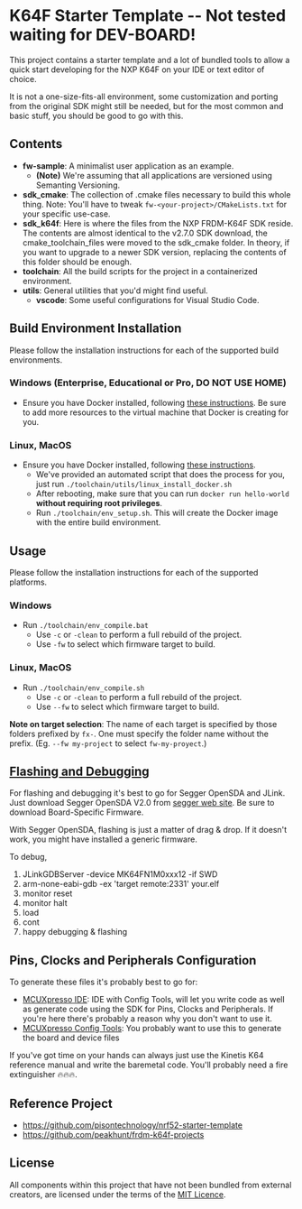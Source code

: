 # K64F Starter Template -- Not tested waiting for DEV-BOARD!
This project contains a starter template and a lot of bundled tools to allow a quick start developing for the NXP K64F on your IDE or text editor of choice.

It is not a one-size-fits-all environment, some customization and porting from the original SDK might still be needed, but for the most common and basic stuff, you should be good to go with this.

## Contents
* **fw-sample**: A minimalist user application as an example.
  - **(Note)** We're assuming that all applications are versioned using Semanting Versioning.
* **sdk_cmake**: The collection of .cmake files necessary to build this whole thing.
  Note: You'll have to tweak `fw-<your-project>/CMakeLists.txt` for your specific use-case.
* **sdk_k64f**: Here is where the files from the NXP FRDM-K64F SDK reside. The contents are almost identical to the v2.7.0 SDK download, the cmake_toolchain_files were moved to the sdk_cmake folder. In theory, if you want to upgrade to a newer SDK version, replacing the contents of this folder should be enough.
* **toolchain**: All the build scripts for the project in a containerized environment.
* **utils**: General utilities that you'd might find useful.
  * **vscode**: Some useful configurations for Visual Studio Code.
  
## Build Environment Installation
Please follow the installation instructions for each of the supported build environments.

### Windows (Enterprise, Educational or Pro, DO NOT USE HOME)
* Ensure you have Docker installed, following [these instructions](https://docs.docker.com/docker-for-windows/install/). Be sure to add more resources to the virtual machine that Docker is creating for you.

### Linux, MacOS
* Ensure you have Docker installed, following [these instructions](https://docs.docker.com/v17.09/engine/installation/linux/docker-ce/ubuntu/).
  * We've provided an automated script that does the process for you, just run `./toolchain/utils/linux_install_docker.sh`
  * After rebooting, make sure that you can run `docker run hello-world` **without requiring root privileges**.
  * Run `./toolchain/env_setup.sh`. This will create the Docker image with the entire build environment.

## Usage
Please follow the installation instructions for each of the supported platforms.

### Windows
* Run `./toolchain/env_compile.bat`
  * Use `-c` or `-clean` to perform a full rebuild of the project.
  * Use `-fw` to select which firmware target to build.

### Linux, MacOS
* Run `./toolchain/env_compile.sh`
  * Use `-c` or `-clean` to perform a full rebuild of the project.
  * Use `--fw` to select which firmware target to build.

**Note on target selection**: The name of each target is specified by those folders prefixed by `fx-`. One must specify the folder name without the prefix. (Eg. `--fw my-project` to select `fw-my-proyect`.)

## [Flashing and Debugging](https://github.com/peakhunt/frdm-k64f-projects#flashing--debugging)
For flashing and debugging it's best to go for Segger OpenSDA and JLink. Just download Segger OpenSDA V2.0 from [segger web site](https://www.segger.com/downloads/jlink/#JLinkOpenSDABoardSpecificFirmwares). Be sure to download Board-Specific Firmware.

With Segger OpenSDA, flashing is just a matter of drag & drop. If it doesn't work, you might have installed a generic firmware.

To debug,

1. JLinkGDBServer -device MK64FN1M0xxx12 -if SWD
2. arm-none-eabi-gdb -ex 'target remote:2331' your.elf
3. monitor reset
4. monitor halt
5. load
6. cont
7. happy debugging & flashing

## Pins, Clocks and Peripherals Configuration
To generate these files it's probably best to go for:
* [MCUXpresso IDE](https://www.nxp.com/design/software/development-software/mcuxpresso-software-and-tools-/mcuxpresso-integrated-development-environment-ide:MCUXpresso-IDE): IDE with Config Tools, will let you write code as well as generate code using the SDK for Pins, Clocks and Peripherals. If you're here there's probably a reason why you don't want to use it.
* [MCUXpresso Config Tools](https://www.nxp.com/design/software/development-software/mcuxpresso-software-and-tools-/mcuxpresso-config-tools-pins-clocks-peripherals:MCUXpresso-Config-Tools): You probably want to use this to generate the board and device files

If you've got time on your hands can always just use the Kinetis K64 reference manual and write the baremetal code. You'll probably need a fire extinguisher 🔥🔥🔥.

## Reference Project
* https://github.com/pisontechnology/nrf52-starter-template
* https://github.com/peakhunt/frdm-k64f-projects

## License
All components within this project that have not been bundled from external creators, are licensed under the terms of the [MIT Licence](LICENCE.md).

